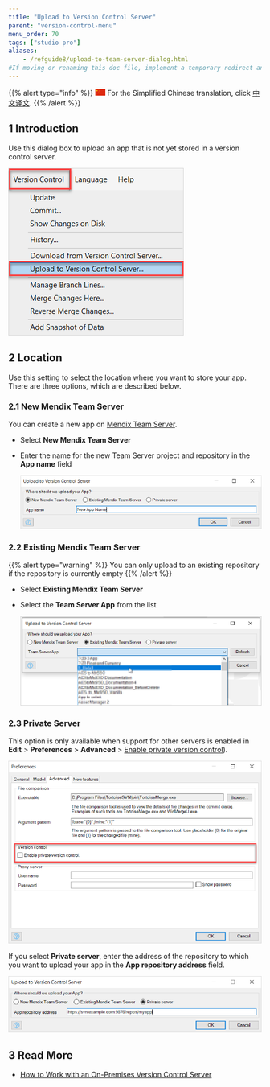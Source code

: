 ```yaml
---
title: "Upload to Version Control Server"
parent: "version-control-menu"
menu_order: 70
tags: ["studio pro"]
aliases:
    - /refguide8/upload-to-team-server-dialog.html
#If moving or renaming this doc file, implement a temporary redirect and let the respective team know they should update the URL in the product. See Mapping to Products for more details.
---
```


{{% alert type="info" %}}
<img src="attachments/chinese-translation/china.png" style="display: inline-block; margin: 0" /> For the Simplified Chinese translation, click [中文译文](https://cdn.mendix.tencent-cloud.com/documentation/upload-to-version-control-dialog.pdf).
{{% /alert %}}

## 1 Introduction

Use this dialog box to upload an app that is not yet stored in a version control server.

![Upload to Version Control Server menu option](attachments/upload-to-version-control/upload-to-version-control-server.png)

## 2 Location

Use this setting to select the location where you want to store your app. There are three options, which are described below.

### 2.1 New Mendix Team Server

You can create a new app on [Mendix Team Server](/developerportal/collaborate/team-server).

* Select **New Mendix Team Server**
* Enter the name for the new Team Server project and repository in the **App name** field

	![Enter App name for New Mendix Team Server](attachments/upload-to-version-control/new-team-server-app.png)

### 2.2 Existing Mendix Team Server

{{% alert type="warning" %}}
You can only upload to an existing repository if the repository is currently empty
{{% /alert %}}

* Select **Existing Mendix Team Server**
* Select the **Team Server App** from the list

	![Select existing mendix Team Server](attachments/upload-to-version-control/existing-team-server-app.png)

### 2.3 Private Server

This option is only available when support for other servers is enabled in **Edit** > **Preferences** > **Advanced** > [Enable private version control](preferences-dialog#enable)).

![Enable private version control in advanced preferences](attachments/upload-to-version-control/enable-private-version-control.png)

<a name="private-server"></a>If you select **Private server**, enter the address of the repository to which you want to upload your app in the **App repository address** field.

![Enable private version control in advanced preferences](attachments/upload-to-version-control/private-server-app.png)

## 3 Read More

* [How to Work with an On-Premises Version Control Server](/howto8/collaboration-requirements-management/on-premises-svn-howto)
